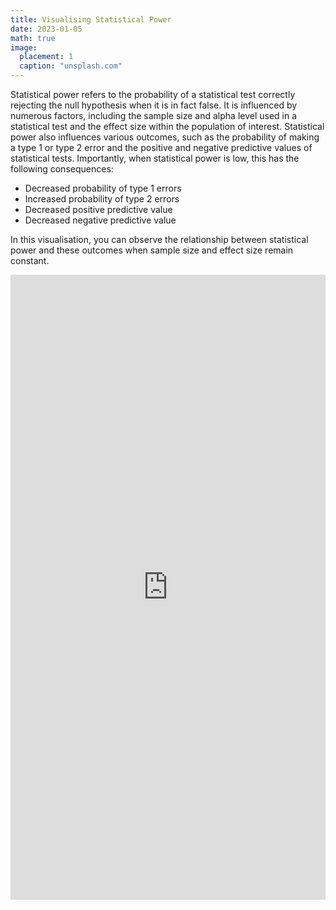 ```yaml
---
title: Visualising Statistical Power
date: 2023-01-05
math: true
image:
  placement: 1
  caption: "unsplash.com"
---
```


Statistical power refers to the probability of a statistical test correctly rejecting the null hypothesis when it is in fact false. It is influenced by numerous factors, including the sample size and alpha level used in a statistical test and the effect size within the population of interest. Statistical power also influences various outcomes, such as the probability of making a type 1 or type 2 error and the positive and negative predictive values of statistical tests. Importantly, when statistical power is low, this has the following consequences:

- Decreased probability of type 1 errors
- Increased probability of type 2 errors
- Decreased positive predictive value
- Decreased negative predictive value

In this visualisation, you can observe the relationship between statistical power and these outcomes when sample size and effect size remain constant.

<iframe height="1000" width="100%" frameborder="no" src="https://jacob-knyspel.shinyapps.io/power-visualisation/"> </iframe>
